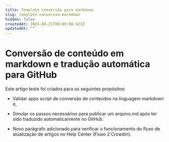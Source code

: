 ```yaml
---
title: Template conversão para markdown
slug: template-conversao-markdown
hidden: false
createdAt: 2024-08-21T00:00:00.623Z
updatedAt: ""
---
```


# Conversão de conteúdo em markdown e tradução automática para GitHub

Este artigo teste foi criados para os seguintes propósitos:

- Validar apps script de conversão de conteúdos na linguagem markdown e,
- Simular os passos necessários para publicar um arquivo.md após ter sido traduzido automaticamente no GitHub.

- Novo parágrafo adicionado para verificar o funcionamento do fluxo de atualização de artigos no Help Center (Fluxo 2 Crowdin).
